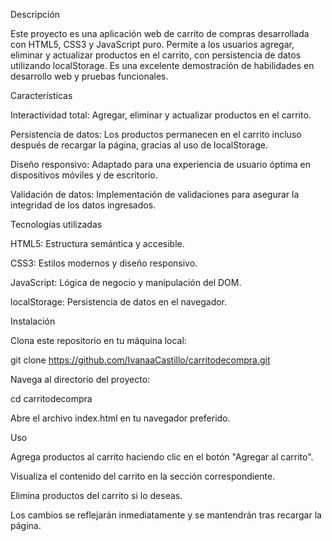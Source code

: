 Descripción

Este proyecto es una aplicación web de carrito de compras desarrollada con HTML5, CSS3 y JavaScript puro. Permite a los usuarios agregar, eliminar y actualizar productos en el carrito, con persistencia de datos utilizando localStorage. Es una excelente demostración de habilidades en desarrollo web y pruebas funcionales.

Características

Interactividad total: Agregar, eliminar y actualizar productos en el carrito.

Persistencia de datos: Los productos permanecen en el carrito incluso después de recargar la página, gracias al uso de localStorage.

Diseño responsivo: Adaptado para una experiencia de usuario óptima en dispositivos móviles y de escritorio.

Validación de datos: Implementación de validaciones para asegurar la integridad de los datos ingresados.

Tecnologías utilizadas

HTML5: Estructura semántica y accesible.

CSS3: Estilos modernos y diseño responsivo.

JavaScript: Lógica de negocio y manipulación del DOM.

localStorage: Persistencia de datos en el navegador.

Instalación

Clona este repositorio en tu máquina local:

git clone https://github.com/IvanaaCastillo/carritodecompra.git


Navega al directorio del proyecto:

cd carritodecompra


Abre el archivo index.html en tu navegador preferido.

Uso

Agrega productos al carrito haciendo clic en el botón "Agregar al carrito".

Visualiza el contenido del carrito en la sección correspondiente.

Elimina productos del carrito si lo deseas.

Los cambios se reflejarán inmediatamente y se mantendrán tras recargar la página.

